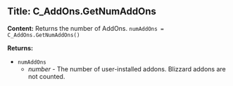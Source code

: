 ## Title: C_AddOns.GetNumAddOns

**Content:**
Returns the number of AddOns.
`numAddOns = C_AddOns.GetNumAddOns()`

**Returns:**
- `numAddOns`
  - *number* - The number of user-installed addons. Blizzard addons are not counted.